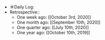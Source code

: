 - ☀️Daily Log:
- Retrospective::
    - One week ago: [[October 3rd, 2020]]
    - One month ago: [[September 10th, 2020]]
    - One quarter ago: [[July 10th, 2020]]
    - One year ago: [[October 10th, 2019]]
